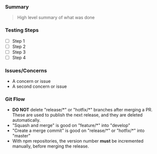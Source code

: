 ### Summary
> High level summary of what was done

### Testing Steps
- [ ] Step 1
- [ ] Step 2
- [ ] Step 3
- [ ] Step 4

### Issues/Concerns
- A concern or issue
- A second concern or issue

### Git Flow
- **DO NOT** delete "release/\*" or "hotfix/\*" branches after merging a PR. These are used to publish the next release, and they are deleted automatically.
- "Squash and merge" is good on "feature/\*" into "develop"
- "Create a merge commit" is good on "release/\*" or "hotfix/\*" into "master"
- With npm repositories, the version number **must** be incremented manually, before merging the release.
